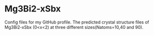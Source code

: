 # Mg3Bi2-xSbx
Config files for my GitHub profile.
The predicted crystal structure files of Mg3Bi2-xSbx (0<x<2) at three different sizes(Natoms=10,40 and 90).
